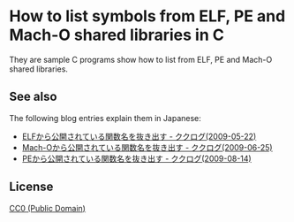# How to list symbols from ELF, PE and Mach-O shared libraries in C

They are sample C programs show how to list from ELF, PE and Mach-O
shared libraries.

## See also

The following blog entries explain them in Japanese:

  * [ELFから公開されている関数名を抜き出す - ククログ(2009-05-22)](http://www.clear-code.com/blog/2009/5/22.html)
  * [Mach-Oから公開されている関数名を抜き出す - ククログ(2009-06-25)](http://www.clear-code.com/blog/2009/6/25.html)
  * [PEから公開されている関数名を抜き出す - ククログ(2009-08-14)](http://www.clear-code.com/blog/2009/8/14.html)

## License

[CC0 (Public Domain)](http://creativecommons.org/publicdomain/zero/1.0/deed)
